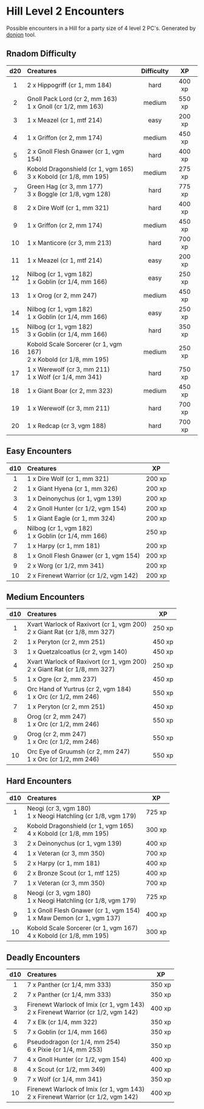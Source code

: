 # Hill Level 2 Encounters

Possible encounters in a Hill for a party size of 4 level 2 PC's. Generated by [donjon](https://donjon.bin.sh/5e/random/#type=encounter) tool.


## Rnadom Difficulty

| d20 | Creatures | Difficulty | XP |
|:---:|:--------- |:----------:|:--:|
| 1 | 2 x Hippogriff (cr 1, mm 184) | hard | 400 xp |
| 2 | Gnoll Pack Lord (cr 2, mm 163)<br>1 x Gnoll (cr 1/2, mm 163) | medium | 550 xp |
| 3 | 1 x Meazel (cr 1, mtf 214) | easy | 200 xp |
| 4 | 1 x Griffon (cr 2, mm 174) | medium | 450 xp |
| 5 | 2 x Gnoll Flesh Gnawer (cr 1, vgm 154) | hard | 400 xp |
| 6 | Kobold Dragonshield (cr 1, vgm 165)<br>3 x Kobold (cr 1/8, mm 195) | medium | 275 xp |
| 7 | Green Hag (cr 3, mm 177)<br>3 x Boggle (cr 1/8, vgm 128) | hard | 775 xp |
| 8 | 2 x Dire Wolf (cr 1, mm 321) | hard | 400 xp |
| 9 | 1 x Griffon (cr 2, mm 174) | medium | 450 xp |
| 10 | 1 x Manticore (cr 3, mm 213) | hard | 700 xp |
| 11 | 1 x Meazel (cr 1, mtf 214) | easy | 200 xp |
| 12 | Nilbog (cr 1, vgm 182)<br>1 x Goblin (cr 1/4, mm 166) | easy | 250 xp |
| 13 | 1 x Orog (cr 2, mm 247) | medium | 450 xp |
| 14 | Nilbog (cr 1, vgm 182)<br>1 x Goblin (cr 1/4, mm 166) | easy | 250 xp |
| 15 | Nilbog (cr 1, vgm 182)<br>3 x Goblin (cr 1/4, mm 166) | hard | 350 xp |
| 16 | Kobold Scale Sorcerer (cr 1, vgm 167)<br>2 x Kobold (cr 1/8, mm 195) | medium | 250 xp |
| 17 | 1 x Werewolf (cr 3, mm 211)<br>1 x Wolf (cr 1/4, mm 341) | hard | 750 xp |
| 18 | 1 x Giant Boar (cr 2, mm 323) | medium | 450 xp |
| 19 | 1 x Werewolf (cr 3, mm 211) | hard | 700 xp |
| 20 | 1 x Redcap (cr 3, vgm 188) | hard | 700 xp |


## Easy Encounters

| d10 | Creatures | XP |
|:---:|:--------- |:--:|
| 1 | 1 x Dire Wolf (cr 1, mm 321)| 200 xp |
| 2 | 1 x Giant Hyena (cr 1, mm 326)| 200 xp |
| 3 | 1 x Deinonychus (cr 1, vgm 139)| 200 xp |
| 4 | 2 x Gnoll Hunter (cr 1/2, vgm 154)| 200 xp |
| 5 | 1 x Giant Eagle (cr 1, mm 324)| 200 xp |
| 6 | Nilbog (cr 1, vgm 182)<br>1 x Goblin (cr 1/4, mm 166)| 250 xp |
| 7 | 1 x Harpy (cr 1, mm 181)| 200 xp |
| 8 | 1 x Gnoll Flesh Gnawer (cr 1, vgm 154)| 200 xp |
| 9 | 2 x Worg (cr 1/2, mm 341)| 200 xp |
| 10 | 2 x Firenewt Warrior (cr 1/2, vgm 142)| 200 xp |


## Medium Encounters

| d10 | Creatures | XP |
|:---:|:--------- |:--:|
| 1 | Xvart Warlock of Raxivort (cr 1, vgm 200)<br>2 x Giant Rat (cr 1/8, mm 327)| 250 xp |
| 2 | 1 x Peryton (cr 2, mm 251)| 450 xp |
| 3 | 1 x Quetzalcoatlus (cr 2, vgm 140)| 450 xp |
| 4 | Xvart Warlock of Raxivort (cr 1, vgm 200)<br>2 x Giant Rat (cr 1/8, mm 327)| 250 xp |
| 5 | 1 x Ogre (cr 2, mm 237)| 450 xp |
| 6 | Orc Hand of Yurtrus (cr 2, vgm 184)<br>1 x Orc (cr 1/2, mm 246)| 550 xp |
| 7 | 1 x Peryton (cr 2, mm 251)| 450 xp |
| 8 | Orog (cr 2, mm 247)<br>1 x Orc (cr 1/2, mm 246)| 550 xp |
| 9 | Orog (cr 2, mm 247)<br>1 x Orc (cr 1/2, mm 246)| 550 xp |
| 10 | Orc Eye of Gruumsh (cr 2, mm 247)<br>1 x Orc (cr 1/2, mm 246)| 550 xp |


## Hard Encounters

| d10 | Creatures | XP |
|:---:|:--------- |:--:|
| 1 | Neogi (cr 3, vgm 180)<br>1 x Neogi Hatchling (cr 1/8, vgm 179)| 725 xp |
| 2 | Kobold Dragonshield (cr 1, vgm 165)<br>4 x Kobold (cr 1/8, mm 195)| 300 xp |
| 3 | 2 x Deinonychus (cr 1, vgm 139)| 400 xp |
| 4 | 1 x Veteran (cr 3, mm 350)| 700 xp |
| 5 | 2 x Harpy (cr 1, mm 181)| 400 xp |
| 6 | 2 x Bronze Scout (cr 1, mtf 125)| 400 xp |
| 7 | 1 x Veteran (cr 3, mm 350)| 700 xp |
| 8 | Neogi (cr 3, vgm 180)<br>1 x Neogi Hatchling (cr 1/8, vgm 179)| 725 xp |
| 9 | 1 x Gnoll Flesh Gnawer (cr 1, vgm 154)<br>1 x Maw Demon (cr 1, vgm 137)| 400 xp |
| 10 | Kobold Scale Sorcerer (cr 1, vgm 167)<br>4 x Kobold (cr 1/8, mm 195)| 300 xp |


## Deadly Encounters

| d10 | Creatures | XP |
|:---:|:--------- |:--:|
| 1 | 7 x Panther (cr 1/4, mm 333)| 350 xp |
| 2 | 7 x Panther (cr 1/4, mm 333)| 350 xp |
| 3 | Firenewt Warlock of Imix (cr 1, vgm 143)<br>2 x Firenewt Warrior (cr 1/2, vgm 142)| 400 xp |
| 4 | 7 x Elk (cr 1/4, mm 322)| 350 xp |
| 5 | 7 x Goblin (cr 1/4, mm 166)| 350 xp |
| 6 | Pseudodragon (cr 1/4, mm 254)<br>6 x Pixie (cr 1/4, mm 253)| 350 xp |
| 7 | 4 x Gnoll Hunter (cr 1/2, vgm 154)| 400 xp |
| 8 | 4 x Scout (cr 1/2, mm 349)| 400 xp |
| 9 | 7 x Wolf (cr 1/4, mm 341)| 350 xp |
| 10 | Firenewt Warlock of Imix (cr 1, vgm 143)<br>2 x Firenewt Warrior (cr 1/2, vgm 142)| 400 xp |

